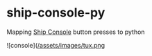 # ship-console-py
Mapping [Ship Console](http://www.vrinsightshop.com/shop/step1.php?number=24&b_code=B20111116050346) button presses to python

![console]([/assets/images/tux.png](https://github.com/Novia-RDI-Seafaring/ship-console-py/blob/main/console.png?raw=true)

